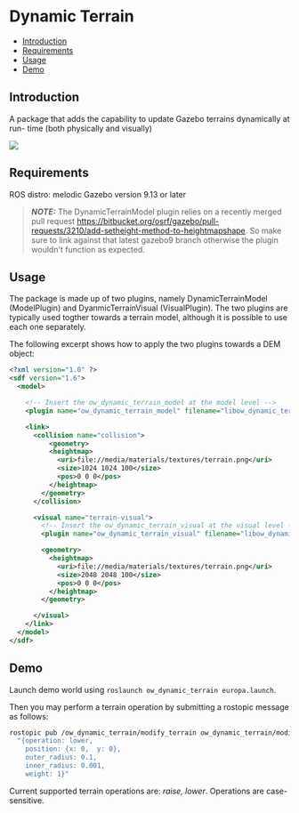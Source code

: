 # Dynamic Terrain

- [Introduction](#introduction)
- [Requirements](#requirements)
- [Usage](#usage)
- [Demo](#demo)

## Introduction

A package that adds the capability to update Gazebo terrains dynamically at run-
time (both physically and visually)

![](./misc/scene_dynamic_terrain_no_smooth_1.gif)

## Requirements

ROS distro: melodic
Gazebo version 9.13 or later

> **_NOTE:_** The DynamicTerrainModel plugin relies on a recently merged pull request
https://bitbucket.org/osrf/gazebo/pull-requests/3210/add-setheight-method-to-heightmapshape.
So make sure to link against that latest gazebo9 branch otherwise the plugin wouldn't function as expected.

## Usage

The package is made up of two plugins, namely DynamicTerrainModel (ModelPlugin)
and DyanmicTerrainVisual (VisualPlugin). The two plugins are typically used
togther towards a terrain model, although it is possible to use each one separately.

The following excerpt shows how to apply the two plugins towards a DEM object:

```xml
<?xml version="1.0" ?>
<sdf version="1.6">
  <model>

    <!-- Insert the ow_dynamic_terrain_model at the model level -->
    <plugin name="ow_dynamic_terrain_model" filename="libow_dynamic_terrain_model.so" />

    <link>
      <collision name="collision">
          <geometry>
          <heightmap>
            <uri>file://media/materials/textures/terrain.png</uri>
            <size>1024 1024 100</size>
            <pos>0 0 0</pos>
          </heightmap>
        </geometry>
      </collision>

      <visual name="terrain-visual">
        <!-- Insert the ow_dynamic_terrain_visual at the visual level -->
        <plugin name="ow_dynamic_terrain_visual" filename="libow_dynamic_terrain_visual.so" />

        <geometry>
          <heightmap>
            <uri>file://media/materials/textures/terrain.png</uri>
            <size>2048 2048 100</size>
            <pos>0 0 0</pos>
          </heightmap>
        </geometry>

      </visual>
    </link>
  </model>
</sdf>
```

## Demo

Launch demo world using `roslaunch ow_dynamic_terrain europa.launch`.

Then you may perform a terrain operation by submitting a rostopic message as follows:

```bash
rostopic pub /ow_dynamic_terrain/modify_terrain ow_dynamic_terrain/modify_terrain \
  "{operation: lower,
    position: {x: 0,  y: 0},
    outer_radius: 0.1,
    inner_radius: 0.001,
    weight: 1}"
```

Current supported terrain operations are: _raise, lower_. Operations are case-
sensitive.
